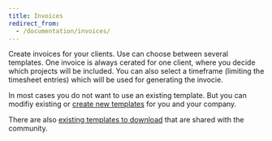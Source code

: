 ```yaml
---
title: Invoices
redirect_from:
  - /documentation/invoices/
---
```


Create invoices for your clients. Use can choose between several templates.
One invoice is always cerated for one client, where you decide which projects will be included. You can also select a timeframe (limiting the timesheet entries) which will be used for generating the invocie.

In most cases you do not want to use an existing template. But you can modifiy existing or [create new templates](invoice-templates.html) for you and your company.

There are also [existing templates to download](https://github.com/kimai/invoice-templates) that are shared with the community.
